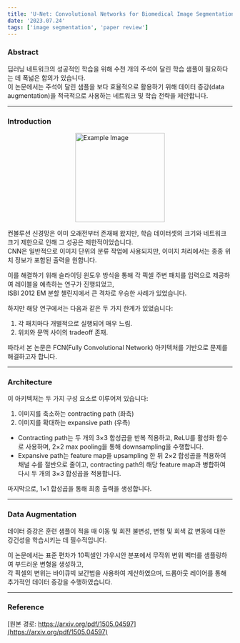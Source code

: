 ```yaml
---
title: 'U-Net: Convolutional Networks for Biomedical Image Segmentation'
date: '2023.07.24'
tags: ['image segmentation', 'paper review']
---
```


### Abstract

딥러닝 네트워크의 성공적인 학습을 위해 수천 개의 주석이 달린 학습 샘플이 필요하다는 데 폭넓은 합의가 있습니다.  
이 논문에서는 주석이 달린 샘플을 보다 효율적으로 활용하기 위해 데이터 증강(data augmentation)을 적극적으로 사용하는 네트워크 및 학습 전략을 제안합니다.

---

### Introduction

<img src="https://velog.velcdn.com/images/ski06043/post/b511143f-72d1-411e-b279-bddcdeb6259f/image.png" alt="Example Image" style="display: block; margin: 0 auto; height:200;" />

컨볼루션 신경망은 이미 오래전부터 존재해 왔지만, 학습 데이터셋의 크기와 네트워크 크기 제한으로 인해 그 성공은 제한적이었습니다.  
CNN은 일반적으로 이미지 단위의 분류 작업에 사용되지만, 이미지 처리에서는 종종 위치 정보가 포함된 출력을 원합니다.

이를 해결하기 위해 슬라이딩 윈도우 방식을 통해 각 픽셀 주변 패치를 입력으로 제공하여 레이블을 예측하는 연구가 진행되었고,  
ISBI 2012 EM 분할 챌린지에서 큰 격차로 우승한 사례가 있었습니다.

하지만 해당 연구에서는 다음과 같은 두 가지 한계가 있었습니다:  
1. 각 패치마다 개별적으로 실행되어 매우 느림.  
2. 위치와 문맥 사이의 tradeoff 존재.

따라서 본 논문은 FCN(Fully Convolutional Network) 아키텍처를 기반으로 문제를 해결하고자 합니다.

---

### Architecture

이 아키텍처는 두 가지 구성 요소로 이루어져 있습니다:  
1. 이미지를 축소하는 contracting path (좌측)  
2. 이미지를 확대하는 expansive path (우측)

- Contracting path는 두 개의 3×3 합성곱을 반복 적용하고, ReLU를 활성화 함수로 사용하며, 2×2 max pooling을 통해 downsampling을 수행합니다.  
- Expansive path는 feature map을 upsampling 한 뒤 2×2 합성곱을 적용하여 채널 수를 절반으로 줄이고, contracting path의 해당 feature map과 병합하여 다시 두 개의 3×3 합성곱을 적용합니다.

마지막으로, 1×1 합성곱을 통해 최종 출력을 생성합니다.

---

### Data Augmentation

데이터 증강은 훈련 샘플이 적을 때 이동 및 회전 불변성, 변형 및 회색 값 변동에 대한 강건성을 학습시키는 데 필수적입니다.

이 논문에서는 표준 편차가 10픽셀인 가우시안 분포에서 무작위 변위 벡터를 샘플링하여 부드러운 변형을 생성하고,  
각 픽셀의 변위는 바이큐빅 보간법을 사용하여 계산하였으며, 드롭아웃 레이어를 통해 추가적인 데이터 증강을 수행하였습니다.

---

### Reference

[원본 경로: https://arxiv.org/pdf/1505.04597](https://arxiv.org/pdf/1505.04597)
